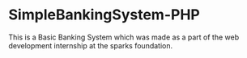 # SimpleBankingSystem-PHP
This is a Basic Banking System which was made as a part of the web development internship at the sparks foundation.
